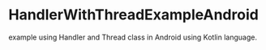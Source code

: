 # HandlerWithThreadExampleAndroid
example using Handler and Thread class in Android using Kotlin language.
